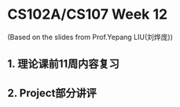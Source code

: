 # CS102A/CS107 Week 12
(Based on the slides from Prof.Yepang LIU(刘烨庞))        

## 1. 理论课前11周内容复习

## 2. Project部分讲评
